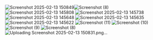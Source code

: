 ![Screenshot 2025-02-13 150849](https://github.com/user-attachments/assets/76990de8-d0f1-4da4-9a60-49dbcdafe705)![Screenshot (8)](https://github.com/user-attachments/assets/75bd5707-f9db-4e8b-a77e-165ee86f8a64)![Screenshot 2025-02-13 145808](https://github.com/user-attachments/assets/421031e7-8036-4843-a226-67558f6b5cfb)
![Screenshot 2025-02-13 145738](https://github.com/user-attachments/assets/a7316d1e-9fcb-4758-8a81-6d03a0206f91)
![Screenshot 2025-02-13 145648](https://github.com/user-attachments/assets/bd910a46-8441-4e67-a3aa-b98a43c9ac58)
![Screenshot 2025-02-13 145635](https://github.com/user-attachments/assets/d24b3f27-d4a0-48e0-8664-bbd5f3d2c867)
![Screenshot 2025-02-13 145622](https://github.com/user-attachments/assets/bb34d5e7-1e7c-4f9a-b0ca-ede42d213249)
![Screenshot (11)](https://github.com/user-attachments/assets/02bb5aee-3a9a-44a4-9c0f-962387ba57ba)
![Screenshot (10)](https://github.com/user-attachments/assets/51994710-c5e1-4b10-9863-39fe494f89e6)
![Screenshot (9)](https://github.com/user-attachments/assets/f4848fde-a35a-4a61-999b-fdf96f86010f)
![Screenshot (8)](https://github.com/user-attachments/assets/27a95ebe-711a-48a8-ac35-ebda297c5a89)
![Uploading Screenshot 2025-02-13 150831.png…]()

